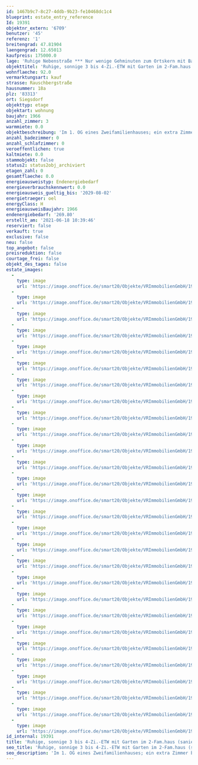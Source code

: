 ```yaml
---
id: 1467b9c7-8c27-4ddb-9b23-fe10468dc1c4
blueprint: estate_entry_reference
Id: 19391
objektnr_extern: '6709'
benutzer: '45'
referenz: '1'
breitengrad: 47.81904
laengengrad: 12.65013
kaufpreis: 175000.0
lage: 'Ruhige Nebenstraße *** Nur wenige Gehminuten zum Ortskern mit Bahnhof, Geschäften, Ärzten uvm. *** Viel Grün ringsum und teilweise Fernblick vom sonnigen Süd-Balkon *** Zum Freibad in Siegsdorf gibt es Schwimm- und Thermalbäder mit Saunaanlagen in Ruhpolding, Inzell oder Prien. Am Chiemsee und in den Bergen ist man ganz schnell wie auch in der Stadt Traunstein *** Salzburg ca. 20 Min. und Rosenheim ca. 30 Min.'
objekttitel: 'Ruhige, sonnige 3 bis 4-Zi.-ETW mit Garten im 2-Fam.haus (sanierungsbedürftig!)'
wohnflaeche: 92.0
vermarktungsart: kauf
strasse: Rauschbergstraße
hausnummer: 18a
plz: '83313'
ort: Siegsdorf
objekttyp: etage
objektart: wohnung
baujahr: 1966
anzahl_zimmer: 3
warmmiete: 0.0
objektbeschreibung: 'Im 1. OG eines Zweifamilienhauses; ein extra Zimmer befindet sich außerhalb der Wohnung im EG. Über der Wohnung liegt der mittels Einschubtreppe von der Diele zugängige gemeinschaftliche Dachspeicher *** Aus der geräumigen 2-Zi.-Wohnung mit großer Wohnküche könnte im Zuge der Sanierung evtl. auch eine mit 3 Zimmern werden *** Gartensondernutzungsrecht von ca. 190 m² an der Westseite *** 3 Kellerräume *** Einzelgarage (ca. 3 x 7,5 m) mit Fenster, Wasser, elektr. Tor und Gartenzugang *** Eine Hausverwaltung gab es nie und auch keine Hausgeldvorauszahlung; Kosten werden von Fall zu Fall aufgeteilt *** Grundbuch lastenfrei'
anzahl_badezimmer: 0
anzahl_schlafzimmer: 0
veroeffentlichen: true
kaltmiete: 0.0
stammobjekt: false
status2: status2obj_archiviert
etagen_zahl: 0
gesamtflaeche: 0.0
energieausweistyp: Endenergiebedarf
energieverbrauchskennwert: 0.0
energieausweis_gueltig_bis: '2029-08-02'
energietraeger: oel
energyClass: H
energieausweisBaujahr: 1966
endenergiebedarf: '269.80'
erstellt_am: '2021-06-18 10:39:46'
reserviert: false
verkauft: true
exclusive: false
neu: false
top_angebot: false
preisreduktion: false
courtage_frei: false
objekt_des_tages: false
estate_images:
  -
    type: image
    url: 'https://image.onoffice.de/smart20/Objekte/VRImmobilienGmbH/19391/40829d0f-894c-4f3c-b837-faf0c12cd76a.jpg'
  -
    type: image
    url: 'https://image.onoffice.de/smart20/Objekte/VRImmobilienGmbH/19391/b7a6293c-3008-4bf5-960c-e3f7b54173de.jpg'
  -
    type: image
    url: 'https://image.onoffice.de/smart20/Objekte/VRImmobilienGmbH/19391/ed148e71-ef4c-4856-8737-22aa308f0ad3.jpg'
  -
    type: image
    url: 'https://image.onoffice.de/smart20/Objekte/VRImmobilienGmbH/19391/e9ef4101-810c-4de5-91f4-89ea6cf1a1d0.jpg'
  -
    type: image
    url: 'https://image.onoffice.de/smart20/Objekte/VRImmobilienGmbH/19391/8a8a728e-84dc-4d39-9183-3b4a43b193b8.jpg'
  -
    type: image
    url: 'https://image.onoffice.de/smart20/Objekte/VRImmobilienGmbH/19391/f9d25366-dcec-4a16-9226-003f63e62f26.jpg'
  -
    type: image
    url: 'https://image.onoffice.de/smart20/Objekte/VRImmobilienGmbH/19391/b4544432-103d-425a-8368-908ff6c14a3f.jpg'
  -
    type: image
    url: 'https://image.onoffice.de/smart20/Objekte/VRImmobilienGmbH/19391/a86b02cf-78e2-44ec-a185-4830be9c116b.jpg'
  -
    type: image
    url: 'https://image.onoffice.de/smart20/Objekte/VRImmobilienGmbH/19391/d68a4e90-47d4-4dfb-928f-255504c012d3.jpg'
  -
    type: image
    url: 'https://image.onoffice.de/smart20/Objekte/VRImmobilienGmbH/19391/14da6678-adf1-4c67-860a-c49af0a48212.jpg'
  -
    type: image
    url: 'https://image.onoffice.de/smart20/Objekte/VRImmobilienGmbH/19391/edd35e2f-d556-4452-9068-b0a008f8dbee.jpg'
  -
    type: image
    url: 'https://image.onoffice.de/smart20/Objekte/VRImmobilienGmbH/19391/d1d873ca-f8d7-429c-a220-ef500e66be8a.jpg'
  -
    type: image
    url: 'https://image.onoffice.de/smart20/Objekte/VRImmobilienGmbH/19391/217e2a62-f361-4f3c-958a-8795c4c4a5d8.jpg'
  -
    type: image
    url: 'https://image.onoffice.de/smart20/Objekte/VRImmobilienGmbH/19391/9aa9d3ba-0a4e-44d4-81df-1f4bcd7cf119.jpg'
  -
    type: image
    url: 'https://image.onoffice.de/smart20/Objekte/VRImmobilienGmbH/19391/af135a66-25dc-4074-9154-e3f1b515beb7.jpg'
  -
    type: image
    url: 'https://image.onoffice.de/smart20/Objekte/VRImmobilienGmbH/19391/4470a0a8-887e-4153-a8b8-55c50d25924e.jpg'
  -
    type: image
    url: 'https://image.onoffice.de/smart20/Objekte/VRImmobilienGmbH/19391/51e8d7df-1029-4ea9-93bc-6f7439e5aed8.jpg'
  -
    type: image
    url: 'https://image.onoffice.de/smart20/Objekte/VRImmobilienGmbH/19391/c5f5da39-44df-436d-b40e-e9270e80cecc.jpg'
  -
    type: image
    url: 'https://image.onoffice.de/smart20/Objekte/VRImmobilienGmbH/19391/e3c81cd2-03bc-4f43-8b7e-9c0ac3b1e96e.jpg'
  -
    type: image
    url: 'https://image.onoffice.de/smart20/Objekte/VRImmobilienGmbH/19391/7374169a-b506-4767-b63b-07fee1c43a94.jpg'
  -
    type: image
    url: 'https://image.onoffice.de/smart20/Objekte/VRImmobilienGmbH/19391/a10e6c33-17c5-4ffd-8bd6-71747b3ddc07.jpg'
  -
    type: image
    url: 'https://image.onoffice.de/smart20/Objekte/VRImmobilienGmbH/19391/ec09387e-2ce8-40bf-b6e5-bfb65ab01bc0.jpg'
  -
    type: image
    url: 'https://image.onoffice.de/smart20/Objekte/VRImmobilienGmbH/19391/933610fa-b7a3-463d-8875-29e51f7a0856.jpg'
  -
    type: image
    url: 'https://image.onoffice.de/smart20/Objekte/VRImmobilienGmbH/19391/99139563-d4ac-42b8-8e27-ccf8942a90ea.jpg'
  -
    type: image
    url: 'https://image.onoffice.de/smart20/Objekte/VRImmobilienGmbH/19391/8d36d236-ae0f-4911-95b1-5f178fe8b510.jpg'
  -
    type: image
    url: 'https://image.onoffice.de/smart20/Objekte/VRImmobilienGmbH/19391/ff50b996-63aa-4de4-998c-0c1b56bc1dce.jpg'
  -
    type: image
    url: 'https://image.onoffice.de/smart20/Objekte/VRImmobilienGmbH/19391/722254d9-9ecc-4f27-a7a3-b493dbe88c02.jpg'
  -
    type: image
    url: 'https://image.onoffice.de/smart20/Objekte/VRImmobilienGmbH/19391/243b3eab-6ae8-4f08-989e-cd0db9a20f8c.jpg'
id_internal: 19391
title: 'Ruhige, sonnige 3 bis 4-Zi.-ETW mit Garten im 2-Fam.haus (sanierungsbedürftig!)'
seo_title: 'Ruhige, sonnige 3 bis 4-Zi.-ETW mit Garten im 2-Fam.haus (sanierungsbedürftig!)'
seo_description: 'Im 1. OG eines Zweifamilienhauses; ein extra Zimmer befindet sich außerhalb der Wohnung im EG. Über der Wohnung liegt der mittels Einschubtreppe von der Diele'
---
```

